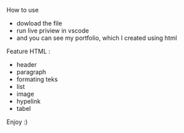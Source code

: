 How to use

- dowload the file
- run live priview in vscode
- and you can see my portfolio, which I created using html

Feature HTML :
- header
- paragraph
- formating teks
- list
- image
- hypelink
- tabel

Enjoy :)
